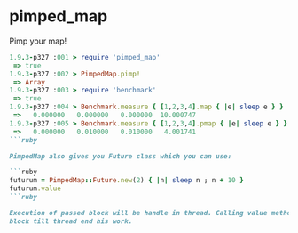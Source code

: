 pimped_map
==========

Pimp your map!

  ```ruby
  1.9.3-p327 :001 > require 'pimped_map'
   => true
  1.9.3-p327 :002 > PimpedMap.pimp!
   => Array
  1.9.3-p327 :003 > require 'benchmark'
   => true
  1.9.3-p327 :004 > Benchmark.measure { [1,2,3,4].map { |e| sleep e } }
   =>   0.000000   0.000000   0.000000  10.000747
  1.9.3-p327 :005 > Benchmark.measure { [1,2,3,4].pmap { |e| sleep e } }
   =>   0.000000   0.010000   0.010000   4.001741
  ```ruby

PimpedMap also gives you Future class which you can use:

  ```ruby
  futurum = PimpedMap::Future.new(2) { |n| sleep n ; n + 10 }
  futurum.value
  ```ruby

Execution of passed block will be handle in thread. Calling value method on future object will
block till thread end his work.
